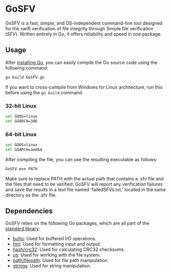 # GoSFV

GoSFV is a fast, simple, and OS-independent command-line tool designed for the swift verification of file integrity through Simple file verification (*SFV*). Written entirely in Go, it offers reliability and speed in one package.

## Usage
After [installing Go](https://go.dev/dl/), you can easily compile the Go source code using the following command:
```bash
go build GoSFV.go
```

If you want to cross-compile from Windows for Linux architecture, run this before using the ```go build``` command:

### 32-bit Linux
```bash
set GOOS=linux
set GOARCH=386
```

### 64-bit Linux
```bash
set GOOS=linux
set GOARCH=amd64
```

After compiling the file, you can use the resulting executable as follows:
```bash
GoSFV.exe PATH
```
Make sure to replace PATH with the actual path that contains a .sfv file and the files that need to be verified. GoSFV will report any verification failures and save the results in a text file named 'failedSFVs.txt,' located in the same directory as the .sfv file.

## Dependencies
GoSFV relies on the following Go packages, which are all part of the [standard library](https://pkg.go.dev/std):

- [bufio](https://pkg.go.dev/bufio@go1.21.0): Used for buffered I/O operations.
- [fmt](https://pkg.go.dev/fmt): Used for formatting input and output.
- [hash/crc32](https://pkg.go.dev/hash/crc32): Used for calculating CRC32 checksums.
- [os](https://pkg.go.dev/os): Used for working with the file system.
- [path/filepath](https://pkg.go.dev/path/filepath): Used for file path manipulation.
- [strings](https://pkg.go.dev/strings): Used for string manipulation.
